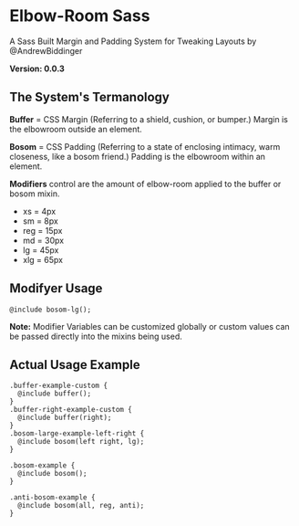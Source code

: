 	
#	Elbow-Room Sass 
A Sass Built Margin and Padding System for Tweaking Layouts by @AndrewBiddinger 

**Version: 0.0.3**

## The System's Termanology
**Buffer**  = CSS Margin (Referring to a shield, cushion, or bumper.) Margin is the elbowroom outside an element.

**Bosom** = CSS Padding (Referring to a state of enclosing intimacy, warm closeness, like a bosom friend.) Padding is the elbowroom within an element.

**Modifiers** control are the amount of elbow-room applied to the buffer or bosom mixin. 

* xs = 4px
* sm = 8px
* reg = 15px
* md = 30px
* lg = 45px
* xlg = 65px

## Modifyer Usage 
```
@include bosom-lg();
```

**Note:** Modifier Variables can be customized globally or custom values can be passed directly into the mixins being used. 


## Actual Usage Example
```
.buffer-example-custom {
  @include buffer();
}
.buffer-right-example-custom {
  @include buffer(right);
}
.bosom-large-example-left-right {
  @include bosom(left right, lg);
}

.bosom-example {
  @include bosom();
}

.anti-bosom-example {
  @include bosom(all, reg, anti);
}

```
